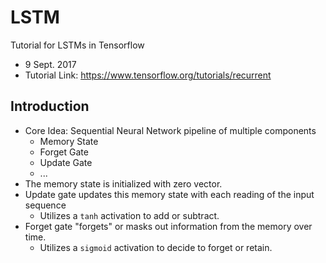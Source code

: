 # LSTM 

Tutorial for LSTMs in Tensorflow

- 9 Sept. 2017
- Tutorial Link: https://www.tensorflow.org/tutorials/recurrent

## Introduction

- Core Idea: Sequential Neural Network pipeline of multiple components 
  - Memory State
  - Forget Gate
  - Update Gate
  - ...
- The memory state is initialized with zero vector.
- Update gate updates this memory state with each reading of the input sequence
  - Utilizes a `tanh` activation to add or subtract.
- Forget gate "forgets" or masks out information from the memory over time. 
  - Utilizes a `sigmoid` activation to decide to forget or retain.




